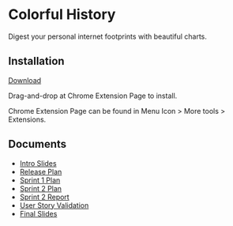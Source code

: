 # Colorful History

Digest your personal internet footprints with beautiful charts.

## Installation

[Download](https://github.com/blukat29/cmps115/raw/master/release/ColorfulHistory-1.0.0.crx)

Drag-and-drop at Chrome Extension Page to install.

Chrome Extension Page can be found in Menu Icon > More tools > Extensions.


## Documents

* [Intro Slides](https://github.com/blukat29/cmps115/raw/develop/docs/IntroSlides.pdf)
* [Release Plan](https://github.com/blukat29/cmps115/raw/develop/docs/ReleasePlan.pdf)
* [Sprint 1 Plan](https://github.com/blukat29/cmps115/raw/develop/docs/Sprint1Plan.pdf)
* [Sprint 2 Plan](https://github.com/blukat29/cmps115/raw/develop/docs/Sprint2Plan.pdf)
* [Sprint 2 Report](https://github.com/blukat29/cmps115/raw/develop/docs/Sprint2Report.pdf)
* [User Story Validation](https://github.com/blukat29/cmps115/raw/develop/docs/UserStoryValidation.pdf)
* [Final Slides](https://github.com/blukat29/cmps115/raw/develop/docs/FinalSlides.pdf)
